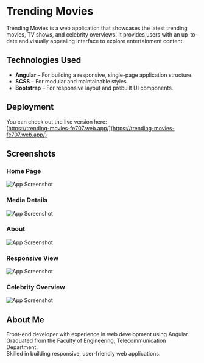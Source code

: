 # Trending Movies

Trending Movies is a web application that showcases the latest trending movies, TV shows, and celebrity overviews. It provides users with an up-to-date and visually appealing interface to explore entertainment content.

## Technologies Used

- **Angular** – For building a responsive, single-page application structure.
- **SCSS** – For modular and maintainable styles.
- **Bootstrap** – For responsive layout and prebuilt UI components.

## Deployment

You can check out the live version here:  
[https://trending-movies-fe707.web.app/](https://trending-movies-fe707.web.app/)

## Screenshots

### Home Page

![App Screenshot](https://raw.githubusercontent.com/mohamedsabry95/trending-movies/main/screenshots/homepage.png)

### Media Details

![App Screenshot](https://raw.githubusercontent.com/mohamedsabry95/trending-movies/main/screenshots/movie-details.png)

### About

![App Screenshot](https://raw.githubusercontent.com/mohamedsabry95/trending-movies/main/screenshots/about.png)

### Responsive View

![App Screenshot](https://raw.githubusercontent.com/mohamedsabry95/trending-movies/main/screenshots/responsive.png)

### Celebrity Overview

![App Screenshot](https://raw.githubusercontent.com/mohamedsabry95/trending-movies/main/screenshots/celeb.png)

## About Me

Front-end developer with experience in web development using Angular.  
Graduated from the Faculty of Engineering, Telecommunication Department.  
Skilled in building responsive, user-friendly web applications.
